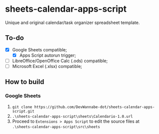 # sheets-calendar-apps-script
Unique and original calendar/task organizer spreadsheet template.

## To-do
- [x] Google Sheets compatible;
  - [x] Apps Script autorun trigger;
- [ ] LibreOffice/OpenOffice Calc (.ods) compatible;
- [ ] Microsoft Excel (.xlsx) compatible;

## How to build
### Google Sheets
1. `git clone https://github.com/DevWannabe-dot/sheets-calendar-apps-script.git`
2. `.\sheets-calendar-apps-script\sheets\Calendario-1.0.url`
3. Proceed to `Extensions > Apps Script` to edit the source files at `.\sheets-calendar-apps-script\src\sheets`